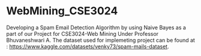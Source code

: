 # WebMining_CSE3024

Developing a Spam Email Detection Algorithm by using Naive Bayes as a part of our Project for CSE3024-Web Mining Under Professor Bhuvaneshwari A.
The dataset used for implemeting project can be found at : https://www.kaggle.com/datasets/venky73/spam-mails-dataset.
